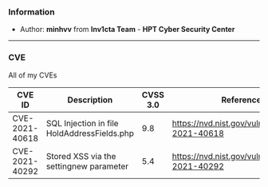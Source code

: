 ### Information
- Author: **minhvv** from **Inv1cta Team** - **HPT Cyber Security Center**

---

### CVE
All of my CVEs

| CVE ID      | Description | CVSS 3.0   |       Reference                       |
| ----------- | ----------- | ---------  | ------------------------------------- |
| CVE-2021-40618 | SQL Injection in file HoldAddressFields.php | 9.8 | https://nvd.nist.gov/vuln/detail/CVE-2021-40618 |
| CVE-2021-40292 | Stored XSS via the settingnew parameter     | 5.4 | https://nvd.nist.gov/vuln/detail/CVE-2021-40292 |
